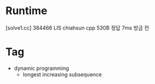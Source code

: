 # Runtime

[solve1.cc]
384466  LIS chiahsun    cpp 530B    정답    7ms 방금 전

# Tag

* dynamic programming
    * longest increasing subsequence
